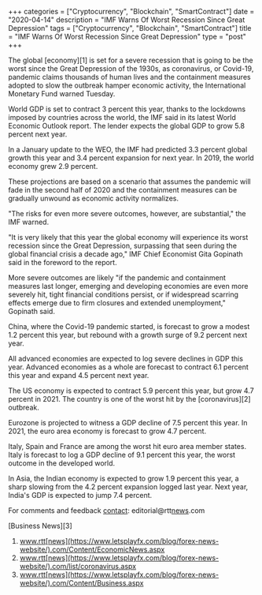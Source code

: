 +++
categories = ["Cryptocurrency", "Blockchain", "SmartContract"]
date = "2020-04-14"
description = "IMF Warns Of Worst Recession Since Great Depression"
tags = ["Cryptocurrency", "Blockchain", "SmartContract"]
title = "IMF Warns Of Worst Recession Since Great Depression"
type = "post"
+++

The global [economy][1] is set for a severe recession that is going to
be the worst since the Great Depression of the 1930s, as coronavirus, or
Covid-19, pandemic claims thousands of human lives and the containment
measures adopted to slow the outbreak hamper economic activity, the
International Monetary Fund warned Tuesday.

World GDP is set to contract 3 percent this year, thanks to the
lockdowns imposed by countries across the world, the IMF said in its
latest World Economic Outlook report. The lender expects the global GDP
to grow 5.8 percent next year.  
  
In a January update to the WEO, the IMF had predicted 3.3 percent global
growth this year and 3.4 percent expansion for next year. In 2019, the
world economy grew 2.9 percent.  
  
These projections are based on a scenario that assumes the pandemic will
fade in the second half of 2020 and the containment measures can be
gradually unwound as economic activity normalizes.  
  
"The risks for even more severe outcomes, however, are substantial," the
IMF warned.  
  
"It is very likely that this year the global economy will experience its
worst recession since the Great Depression, surpassing that seen during
the global financial crisis a decade ago," IMF Chief Economist Gita
Gopinath said in the foreword to the report.  
  
More severe outcomes are likely "if the pandemic and containment
measures last longer, emerging and developing economies are even more
severely hit, tight financial conditions persist, or if widespread
scarring effects emerge due to firm closures and extended unemployment,"
Gopinath said.  
  
China, where the Covid-19 pandemic started, is forecast to grow a modest
1.2 percent this year, but rebound with a growth surge of 9.2 percent
next year.  
  
All advanced economies are expected to log severe declines in GDP this
year. Advanced economies as a whole are forecast to contract 6.1 percent
this year and expand 4.5 percent next year.

The US economy is expected to contract 5.9 percent this year, but grow
4.7 percent in 2021. The country is one of the worst hit by the
[coronavirus][2] outbreak.  
  
Eurozone is projected to witness a GDP decline of 7.5 percent this year.
In 2021, the euro area economy is forecast to grow 4.7 percent.  
  
Italy, Spain and France are among the worst hit euro area member states.
Italy is forecast to log a GDP decline of 9.1 percent this year, the
worst outcome in the developed world.  
  
In Asia, the Indian economy is expected to grow 1.9 percent this year, a
sharp slowing from the 4.2 percent expansion logged last year. Next
year, India's GDP is expected to jump 7.4 percent.

For comments and feedback [contact](https://www.playgroundfx.com/contact/): editorial@rtt[news](https://www.letsplayfx.com/blog/forex-news-website/).com

[Business News][3]

   1. www.rtt[news](https://www.letsplayfx.com/blog/forex-news-website/).com/Content/EconomicNews.aspx
   2. www.rtt[news](https://www.letsplayfx.com/blog/forex-news-website/).com/list/coronavirus.aspx
   3. www.rtt[news](https://www.letsplayfx.com/blog/forex-news-website/).com/Content/Business.aspx